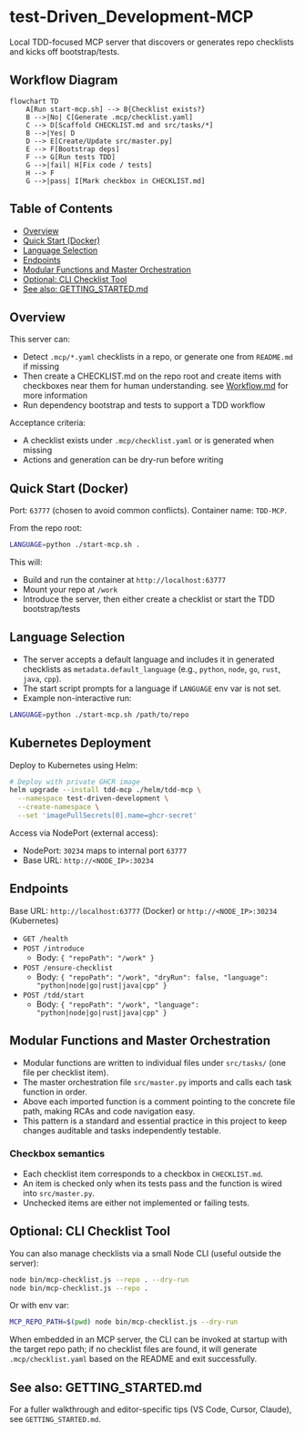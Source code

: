 # test-Driven_Development-MCP

Local TDD-focused MCP server that discovers or generates repo checklists and kicks off bootstrap/tests.

## Workflow Diagram

```mermaid
flowchart TD
    A[Run start-mcp.sh] --> B{Checklist exists?}
    B -->|No| C[Generate .mcp/checklist.yaml]
    C --> D[Scaffold CHECKLIST.md and src/tasks/*]
    B -->|Yes| D
    D --> E[Create/Update src/master.py]
    E --> F[Bootstrap deps]
    F --> G[Run tests TDD]
    G -->|fail| H[Fix code / tests]
    H --> F
    G -->|pass| I[Mark checkbox in CHECKLIST.md]
```

## Table of Contents
- [Overview](#overview)
- [Quick Start (Docker)](#quick-start-docker)
- [Language Selection](#language-selection)
- [Endpoints](#endpoints)
- [Modular Functions and Master Orchestration](#modular-functions-and-master-orchestration)
- [Optional: CLI Checklist Tool](#optional-cli-checklist-tool)
- [See also: GETTING_STARTED.md](#see-also-getting_startedmd)

## Overview
This server can:
- Detect `.mcp/*.yaml` checklists in a repo, or generate one from `README.md` if missing
- Then create a CHECKLIST.md on the repo root and create items with checkboxes near them for human understanding.  see [Workflow.md](WorkFlow.md) for more information
- Run dependency bootstrap and tests to support a TDD workflow

Acceptance criteria:
- A checklist exists under `.mcp/checklist.yaml` or is generated when missing
- Actions and generation can be dry-run before writing

## Quick Start (Docker)

Port: `63777` (chosen to avoid common conflicts). Container name: `TDD-MCP`.

From the repo root:

```bash
LANGUAGE=python ./start-mcp.sh .
```

This will:
- Build and run the container at `http://localhost:63777`
- Mount your repo at `/work`
- Introduce the server, then either create a checklist or start the TDD bootstrap/tests

## Language Selection
- The server accepts a default language and includes it in generated checklists as `metadata.default_language` (e.g., `python`, `node`, `go`, `rust`, `java`, `cpp`).
- The start script prompts for a language if `LANGUAGE` env var is not set.
- Example non-interactive run:

```bash
LANGUAGE=python ./start-mcp.sh /path/to/repo
```

## Kubernetes Deployment

Deploy to Kubernetes using Helm:

```bash
# Deploy with private GHCR image
helm upgrade --install tdd-mcp ./helm/tdd-mcp \
  --namespace test-driven-development \
  --create-namespace \
  --set 'imagePullSecrets[0].name=ghcr-secret'
```

Access via NodePort (external access):
- NodePort: `30234` maps to internal port `63777`
- Base URL: `http://<NODE_IP>:30234`

## Endpoints
Base URL: `http://localhost:63777` (Docker) or `http://<NODE_IP>:30234` (Kubernetes)

- `GET /health`
- `POST /introduce`
  - Body: `{ "repoPath": "/work" }`
- `POST /ensure-checklist`
  - Body: `{ "repoPath": "/work", "dryRun": false, "language": "python|node|go|rust|java|cpp" }`
- `POST /tdd/start`
  - Body: `{ "repoPath": "/work", "language": "python|node|go|rust|java|cpp" }`

## Modular Functions and Master Orchestration

- Modular functions are written to individual files under `src/tasks/` (one file per checklist item).
- The master orchestration file `src/master.py` imports and calls each task function in order.
- Above each imported function is a comment pointing to the concrete file path, making RCAs and code navigation easy.
- This pattern is a standard and essential practice in this project to keep changes auditable and tasks independently testable.

### Checkbox semantics
- Each checklist item corresponds to a checkbox in `CHECKLIST.md`.
- An item is checked only when its tests pass and the function is wired into `src/master.py`.
- Unchecked items are either not implemented or failing tests.

## Optional: CLI Checklist Tool
You can also manage checklists via a small Node CLI (useful outside the server):

```bash
node bin/mcp-checklist.js --repo . --dry-run
node bin/mcp-checklist.js --repo .
```

Or with env var:

```bash
MCP_REPO_PATH=$(pwd) node bin/mcp-checklist.js --dry-run
```

When embedded in an MCP server, the CLI can be invoked at startup with the target repo path; if no checklist files are found, it will generate `.mcp/checklist.yaml` based on the README and exit successfully.

## See also: GETTING_STARTED.md
For a fuller walkthrough and editor-specific tips (VS Code, Cursor, Claude), see `GETTING_STARTED.md`.
